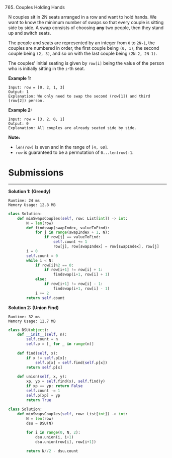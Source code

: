 765. Couples Holding Hands

N couples sit in 2N seats arranged in a row and want to hold hands. We want to know the minimum number of swaps so that every couple is sitting side by side. A swap consists of choosing **any** two people, then they stand up and switch seats.

The people and seats are represented by an integer from `0` to `2N-1`, the couples are numbered in order, the first couple being `(0, 1)`, the second couple being `(2, 3)`, and so on with the last couple being `(2N-2, 2N-1)`.

The couples' initial seating is given by `row[i]` being the value of the person who is initially sitting in the `i`-th seat.

**Example 1:**
```
Input: row = [0, 2, 1, 3]
Output: 1
Explanation: We only need to swap the second (row[1]) and third (row[2]) person.
```

**Example 2:**
```
Input: row = [3, 2, 0, 1]
Output: 0
Explanation: All couples are already seated side by side.
```

**Note:**

* `len(row)` is even and in the range of `[4, 60]`.
* `row` is guaranteed to be a permutation of `0...len(row)-1`.

# Submissions
---
**Solution 1: (Greedy)**
```
Runtime: 24 ms
Memory Usage: 12.8 MB
```
```python
class Solution:
    def minSwapsCouples(self, row: List[int]) -> int:
        N = len(row)
        def findswap(swapIndex, valueToFind):
            for j in range(swapIndex + 1, N):
                if row[j] == valueToFind:
                    self.count += 1
                    row[j], row[swapIndex] = row[swapIndex], row[j]
        i = 0
        self.count = 0
        while i < N:
            if row[i]%2 == 0:
                if row[i+1] != row[i] + 1:
                    findswap(i+1, row[i] + 1)
            else:
                if row[i+1] != row[i] - 1:
                    findswap(i+1, row[i] - 1)
            i += 2
        return self.count
```

**Solution 2: (Union Find)**
```
Runtime: 32 ms
Memory Usage: 12.7 MB
```
```python
class DSU(object):
    def __init__(self, n):
        self.count = n
        self.p = [_ for _ in range(n)]
    
    def find(self, x):
        if x != self.p[x]:
            self.p[x] = self.find(self.p[x])
        return self.p[x]
    
    def union(self, x, y):
        xp, yp = self.find(x), self.find(y)
        if xp == yp: return False
        self.count -= 1
        self.p[xp] = yp
        return True
    
class Solution:
    def minSwapsCouples(self, row: List[int]) -> int:
        N = len(row)
        dsu = DSU(N)

        for i in range(0, N, 2):
            dsu.union(i, i+1)
            dsu.union(row[i], row[i+1])
        
        return N//2 - dsu.count
```
